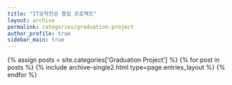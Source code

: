 ```yaml
---
title: "IT공학전공 졸업 프로젝트"
layout: archive
permalink: categories/graduation-project
author_profile: true
sidebar_main: true
---
```


{% assign posts = site.categories['Graduation Project'] %}
{% for post in posts %} {% include archive-single2.html type=page.entries_layout %} {% endfor %}
